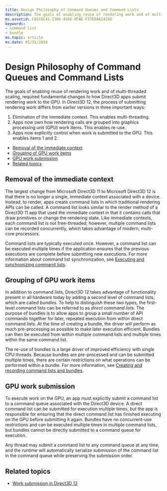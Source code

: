 ```yaml
---
title: Design Philosophy of Command Queues and Command Lists
description: The goals of enabling reuse of rendering work and of multi-threaded scaling, required fundamental changes to how Direct3D apps submit rendering work to the GPU.
ms.assetid: C85C8C41-2306-4568-8FAE-F57EDA624298
keywords:
- command list
- bundle
ms.topic: article
ms.date: 05/31/2018
---
```


# Design Philosophy of Command Queues and Command Lists

The goals of enabling reuse of rendering work and of multi-threaded scaling, required fundamental changes to how Direct3D apps submit rendering work to the GPU. In Direct3D 12, the process of submitting rendering work differs from earlier versions in three important ways:

1. Elimination of the immediate context. This enables multi-threading.
2. Apps now own how rendering calls are grouped into graphics processing unit (GPU) work items. This enables re-use.
3. Apps now explicitly control when work is submitted to the GPU. This enables items 1 and 2.

-   [Removal of the immediate context](#removal-of-the-immediate-context)
-   [Grouping of GPU work items](#grouping-of-gpu-work-items)
-   [GPU work submission](#gpu-work-submission)
-   [Related topics](#related-topics)

## Removal of the immediate context

The largest change from Microsoft Direct3D 11 to Microsoft Direct3D 12 is that there is no longer a single, immediate context associated with a device. Instead, to render, apps create command lists in which traditional rendering APIs can be called. A command list looks similar to the render method of a Direct3D 11 app that used the immediate context in that it contains calls that draw primitives or change the rendering state. Like immediate contexts, each command list is not free-threaded; however, multiple command lists can be recorded concurrently, which takes advantage of modern, multi-core processors.

Command lists are typically executed once. However, a command list can be executed multiple times if the application ensures that the previous executions are complete before submitting new executions. For more information about command list synchronization, see [Executing and synchronizing command lists](executing-and-synchronizing-command-lists.md).

## Grouping of GPU work items

In addition to command lists, Direct3D 12 takes advantage of functionality present in all hardware today by adding a second level of command lists, which are called *bundles*. To help to distinguish these two types, the first-level command lists can be referred to as *direct command lists*. The purpose of bundles is to allow apps to group a small number of API commands together for later, repeated execution from within direct command lists. At the time of creating a bundle, the driver will perform as much pre-processing as possible to make later execution efficient. Bundles can then be executed from within multiple command lists and multiple times within the same command list.

The re-use of bundles is a large driver of improved efficiency with single CPU threads. Because bundles are pre-processed and can be submitted multiple times, there are certain restrictions on what operations can be performed within a bundle. For more information, see [Creating and recording command lists and bundles](recording-command-lists-and-bundles.md).

## GPU work submission

To execute work on the GPU, an app must explicitly submit a command list to a command queue associated with the Direct3D device. A direct command list can be submitted for execution multiple times, but the app is responsible for ensuring that the direct command list has finished executing on the GPU before submitting it again. Bundles have no concurrent-use restrictions and can be executed multiple times in multiple command lists, but bundles cannot be directly submitted to a command queue for execution.

Any thread may submit a command list to any command queue at any time, and the runtime will automatically serialize submission of the command list in the command queue while preserving the submission order.

## Related topics

* [Work submission in Direct3D 12](command-queues-and-command-lists.md)
